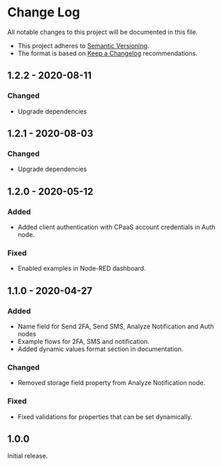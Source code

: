 # Change Log

All notable changes to this project will be documented in this file.

+ This project adheres to [Semantic Versioning](https://semver.org/spec/v2.0.0.html).
+ The format is based on [Keep a Changelog](https://keepachangelog.com/en/1.0.0/) recommendations.

## 1.2.2 - 2020-08-11

### Changed
- Upgrade dependencies

## 1.2.1 - 2020-08-03

### Changed
- Upgrade dependencies

## 1.2.0 - 2020-05-12

### Added
- Added client authentication with CPaaS account credentials in Auth node.

### Fixed
- Enabled examples in Node-RED dashboard.

## 1.1.0 - 2020-04-27

### Added
- Name field for Send 2FA, Send SMS, Analyze Notification and Auth nodes
- Example flows for 2FA, SMS and notification.
- Added dynamic values format section in documentation.

### Changed
- Removed storage field property from Analyze Notification node.

### Fixed
- Fixed validations for properties that can be set dynamically.

## 1.0.0

Initial release.
